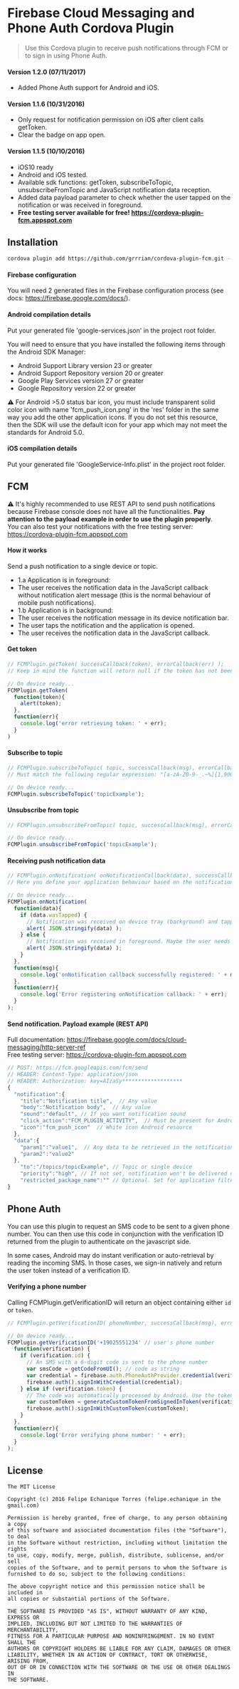 # Firebase Cloud Messaging and Phone Auth Cordova Plugin
> Use this Cordova plugin to receive push notifications through FCM or to sign in using Phone Auth.

#### Version 1.2.0 (07/11/2017)
- Added Phone Auth support for Android and iOS.

#### Version 1.1.6 (10/31/2016)
- Only request for notification permission on iOS after client calls getToken.
- Clear the badge on app open.

#### Version 1.1.5 (10/10/2016)
- iOS10 ready
- Android and iOS tested.
- Available sdk functions: getToken, subscribeToTopic, unsubscribeFromTopic and JavaScript notification data reception.
- Added data payload parameter to check whether the user tapped on the notification or was received in foreground.
- **Free testing server available for free! https://cordova-plugin-fcm.appspot.com**

## Installation
```Bash
cordova plugin add https://github.com/grrrian/cordova-plugin-fcm.git --save
```

#### Firebase configuration
You will need 2 generated files in the Firebase configuration process (see docs: https://firebase.google.com/docs/).

#### Android compilation details
Put your generated file 'google-services.json' in the project root folder.

You will need to ensure that you have installed the following items through the Android SDK Manager:

- Android Support Library version 23 or greater
- Android Support Repository version 20 or greater
- Google Play Services version 27 or greater
- Google Repository version 22 or greater

:warning: For Android >5.0 status bar icon, you must include transparent solid color icon with name 'fcm_push_icon.png' in the 'res' folder in the same way you add the other application icons.
If you do not set this resource, then the SDK will use the default icon for your app which may not meet the standards for Android 5.0.

#### iOS compilation details
Put your generated file 'GoogleService-Info.plist' in the project root folder.


## FCM

:warning: It's highly recommended to use REST API to send push notifications because Firebase console does not have all the functionalities. **Pay attention to the payload example in order to use the plugin properly**.  
You can also test your notifications with the free testing server: https://cordova-plugin-fcm.appspot.com

#### How it works
Send a push notification to a single device or topic.
- 1.a Application is in foreground:
 - The user receives the notification data in the JavaScript callback without notification alert message (this is the normal behaviour of mobile push notifications).
- 1.b Application is in background:
 - The user receives the notification message in its device notification bar.
 - The user taps the notification and the application is opened.
 - The user receives the notification data in the JavaScript callback.

#### Get token

```javascript
// FCMPlugin.getToken( successCallback(token), errorCallback(err) );
// Keep in mind the function will return null if the token has not been established yet.

// On device ready...
FCMPlugin.getToken(
  function(token){
    alert(token);
  },
  function(err){
    console.log('error retrieving token: ' + err);
  }
)
```

#### Subscribe to topic

```javascript
// FCMPlugin.subscribeToTopic( topic, successCallback(msg), errorCallback(err) );
// Must match the following regular expression: "[a-zA-Z0-9-_.~%]{1,900}".

// On device ready...
FCMPlugin.subscribeToTopic('topicExample');
```

#### Unsubscribe from topic

```javascript
// FCMPlugin.unsubscribeFromTopic( topic, successCallback(msg), errorCallback(err) );

// On device ready...
FCMPlugin.unsubscribeFromTopic('topicExample');
```

#### Receiving push notification data

```javascript
// FCMPlugin.onNotification( onNotificationCallback(data), successCallback(msg), errorCallback(err) )
// Here you define your application behaviour based on the notification data.

// On device ready...
FCMPlugin.onNotification(
  function(data){
    if (data.wasTapped) {
      // Notification was received on device tray (background) and tapped by the user.
      alert( JSON.stringify(data) );
    } else {
      // Notification was received in foreground. Maybe the user needs to be notified.
      alert( JSON.stringify(data) );
    }
  },
  function(msg){
    console.log('onNotification callback successfully registered: ' + msg);
  },
  function(err){
    console.log('Error registering onNotification callback: ' + err);
  }
);
```

#### Send notification. Payload example (REST API)
Full documentation: https://firebase.google.com/docs/cloud-messaging/http-server-ref  
Free testing server: https://cordova-plugin-fcm.appspot.com
```javascript
// POST: https://fcm.googleapis.com/fcm/send
// HEADER: Content-Type: application/json
// HEADER: Authorization: key=AIzaSy*******************
{
  "notification":{
    "title":"Notification title",  // Any value
    "body":"Notification body",  // Any value
    "sound":"default", // If you want notification sound
    "click_action":"FCM_PLUGIN_ACTIVITY",  // Must be present for Android
    "icon":"fcm_push_icon"  // White icon Android resource
  },
  "data":{
    "param1":"value1",  // Any data to be retrieved in the notification callback
    "param2":"value2"
  },
    "to":"/topics/topicExample", // Topic or single device
    "priority":"high", // If not set, notification won't be delivered on completely closed iOS app
    "restricted_package_name":"" // Optional. Set for application filtering
}
```

## Phone Auth

You can use this plugin to request an SMS code to be sent to a given phone number. You can then use this code in conjunction with the verification ID returned from the plugin to authenticate on the javascript side.

In some cases, Android may do instant verification or auto-retrieval by reading the incoming SMS. In those cases, we sign-in natively and return the user token instead of a verification ID.

#### Verifying a phone number
Calling FCMPlugin.getVerificationID will return an object containing either `id` or `token`.

```javascript
// FCMPlugin.getVerificationID( phoneNumber, successCallback(msg), errorCallback(err) )

// On device ready...
FCMPlugin.getVerificationID('+19025551234' // user's phone number
  function(verification) {
    if (verification.id) {
      // An SMS with a 6-digit code is sent to the phone number
      var smsCode = getCodeFromUI(); // code as string
      var credential = firebase.auth.PhoneAuthProvider.credential(verification.id, smsCode);
      firebase.auth().signInWithCredential(credential);
    } else if (verification.token) {
      // The code was automatically processed by Android. Use the token of the natively signed-in user to generate a sign-in token on your server.
      var customToken = generateCustomTokenFromSignedInToken(verification.token);
      firebase.auth().signInWithCustomToken(customToken);
    }
  },
  function(err){
    console.log('Error verifying phone number: ' + err);
  }
);
```

## License
```
The MIT License

Copyright (c) 2016 Felipe Echanique Torres (felipe.echanique in the gmail.com)

Permission is hereby granted, free of charge, to any person obtaining a copy
of this software and associated documentation files (the "Software"), to deal
in the Software without restriction, including without limitation the rights
to use, copy, modify, merge, publish, distribute, sublicense, and/or sell
copies of the Software, and to permit persons to whom the Software is
furnished to do so, subject to the following conditions:

The above copyright notice and this permission notice shall be included in
all copies or substantial portions of the Software.

THE SOFTWARE IS PROVIDED "AS IS", WITHOUT WARRANTY OF ANY KIND, EXPRESS OR
IMPLIED, INCLUDING BUT NOT LIMITED TO THE WARRANTIES OF MERCHANTABILITY,
FITNESS FOR A PARTICULAR PURPOSE AND NONINFRINGEMENT. IN NO EVENT SHALL THE
AUTHORS OR COPYRIGHT HOLDERS BE LIABLE FOR ANY CLAIM, DAMAGES OR OTHER
LIABILITY, WHETHER IN AN ACTION OF CONTRACT, TORT OR OTHERWISE, ARISING FROM,
OUT OF OR IN CONNECTION WITH THE SOFTWARE OR THE USE OR OTHER DEALINGS IN
THE SOFTWARE.
```
